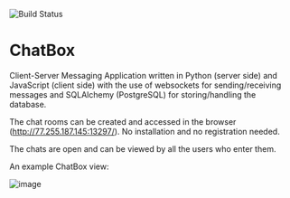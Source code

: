 ![Build Status](https://github.com/KajaBraz/ChatBox/actions/workflows/pythonapp.yml/badge.svg)

# ChatBox
Client-Server Messaging Application written in Python (server side) and JavaScript (client side) with the use of websockets for sending/receiving messages and SQLAlchemy (PostgreSQL) for storing/handling the database.

The chat rooms can be created and accessed in the browser (http://77.255.187.145:13297/). No installation and no registration needed.

The chats are open and can be viewed by all the users who enter them.

An example ChatBox view:

![image](https://user-images.githubusercontent.com/58611238/122130476-f9899a80-ce37-11eb-8361-a4328a864315.png)
